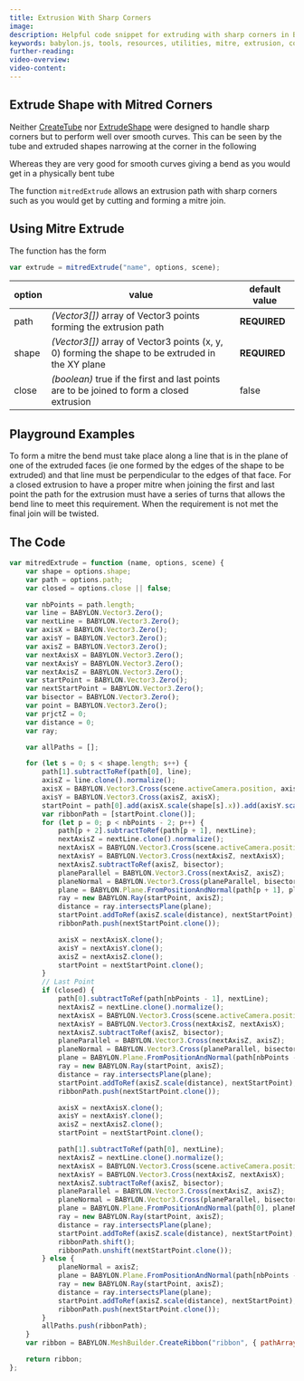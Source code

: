 ```yaml
---
title: Extrusion With Sharp Corners
image: 
description: Helpful code snippet for extruding with sharp corners in Babylon.js.
keywords: babylon.js, tools, resources, utilities, mitre, extrusion, corner
further-reading:
video-overview:
video-content:
---
```


## Extrude Shape with Mitred Corners

Neither [CreateTube](/features/featuresDeepDive/mesh/creation/param#tube) nor [ExtrudeShape](/features/featuresDeepDive/mesh/creation/param#extruded-shapes) were designed to handle sharp corners but to perform well over smooth curves. This can be seen by the tube and extruded shapes narrowing at the corner in the following

<Playground id="#PDRDFA" title="Bend In Tube" description=""/>
<Playground id="#PDRDFA#1" title="Bend In Extruded Tube" description=""/>
<Playground id="#PDRDFA#2" title="Bend in Extruded Shape" description=""/>

Whereas they are very good for smooth curves giving a bend as you would get in a physically bent tube

<Playground id="#PDRDFA#6" title="Slow Bend In Tube" description=""/>
<Playground id="#PDRDFA#2" title="Slow Bend In Extruded Shape" description=""/>

The function `mitredExtrude` allows an extrusion path with sharp corners such as you would get by cutting and forming a mitre join.

<Playground id="#PDRDFA#4" title="Right Angle in Extruded Tube With Mitre" description=""/>
<Playground id="#PDRDFA#5" title="Right Angle in Extruded Shape" description=""/>

## Using Mitre Extrude

The function has the form

```javascript
var extrude = mitredExtrude("name", options, scene);
```

| option | value                                                                                            | default value |
| ------ | ------------------------------------------------------------------------------------------------ | ------------- |
| path   | _(Vector3[])_ array of Vector3 points forming the extrusion path                                 | **REQUIRED**  |
| shape  | _(Vector3[])_ array of Vector3 points (x, y, 0) forming the shape to be extruded in the XY plane | **REQUIRED**  |
| close  | _(boolean)_ true if the first and last points are to be joined to form a closed extrusion        | false         |

## Playground Examples

To form a mitre the bend must take place along a line that is in the plane of one of the extruded faces (ie one formed by the edges of the shape to be extruded) and that line must be perpendicular to the edges of that face. For a closed extrusion to have a proper mitre when joining the first and last point the path for the extrusion must have a series of turns that allows the bend line to meet this requirement. When the requirement is not met the final join will be twisted.

<Playground id="#376T60#2" title="Open" description=""/>
<Playground id="#376T60#3" title="Closed With Twist" description=""/>
<Playground id="#376T60#4" title="Closed Meeting Requirements" description="\"/>

## The Code

```javascript
var mitredExtrude = function (name, options, scene) {
    var shape = options.shape;
    var path = options.path;
    var closed = options.close || false;

    var nbPoints = path.length;
    var line = BABYLON.Vector3.Zero();
    var nextLine = BABYLON.Vector3.Zero();
    var axisX = BABYLON.Vector3.Zero();
    var axisY = BABYLON.Vector3.Zero();
    var axisZ = BABYLON.Vector3.Zero();
    var nextAxisX = BABYLON.Vector3.Zero();
    var nextAxisY = BABYLON.Vector3.Zero();
    var nextAxisZ = BABYLON.Vector3.Zero();
    var startPoint = BABYLON.Vector3.Zero();
    var nextStartPoint = BABYLON.Vector3.Zero();
    var bisector = BABYLON.Vector3.Zero();
    var point = BABYLON.Vector3.Zero();
    var prjctZ = 0;
    var distance = 0;
    var ray;

    var allPaths = [];

    for (let s = 0; s < shape.length; s++) {
        path[1].subtractToRef(path[0], line);
        axisZ = line.clone().normalize();
        axisX = BABYLON.Vector3.Cross(scene.activeCamera.position, axisZ).normalize();
        axisY = BABYLON.Vector3.Cross(axisZ, axisX);
        startPoint = path[0].add(axisX.scale(shape[s].x)).add(axisY.scale(shape[s].y));
        var ribbonPath = [startPoint.clone()];
        for (let p = 0; p < nbPoints - 2; p++) {
            path[p + 2].subtractToRef(path[p + 1], nextLine);
            nextAxisZ = nextLine.clone().normalize();
            nextAxisX = BABYLON.Vector3.Cross(scene.activeCamera.position, nextAxisZ).normalize();
            nextAxisY = BABYLON.Vector3.Cross(nextAxisZ, nextAxisX);
            nextAxisZ.subtractToRef(axisZ, bisector);
            planeParallel = BABYLON.Vector3.Cross(nextAxisZ, axisZ);
            planeNormal = BABYLON.Vector3.Cross(planeParallel, bisector);
            plane = BABYLON.Plane.FromPositionAndNormal(path[p + 1], planeNormal);
            ray = new BABYLON.Ray(startPoint, axisZ);
            distance = ray.intersectsPlane(plane);
            startPoint.addToRef(axisZ.scale(distance), nextStartPoint);
            ribbonPath.push(nextStartPoint.clone());

            axisX = nextAxisX.clone();
            axisY = nextAxisY.clone();
            axisZ = nextAxisZ.clone();
            startPoint = nextStartPoint.clone();
        }
        // Last Point
        if (closed) {
            path[0].subtractToRef(path[nbPoints - 1], nextLine);
            nextAxisZ = nextLine.clone().normalize();
            nextAxisX = BABYLON.Vector3.Cross(scene.activeCamera.position, nextAxisZ).normalize();
            nextAxisY = BABYLON.Vector3.Cross(nextAxisZ, nextAxisX);
            nextAxisZ.subtractToRef(axisZ, bisector);
            planeParallel = BABYLON.Vector3.Cross(nextAxisZ, axisZ);
            planeNormal = BABYLON.Vector3.Cross(planeParallel, bisector);
            plane = BABYLON.Plane.FromPositionAndNormal(path[nbPoints - 1], planeNormal);
            ray = new BABYLON.Ray(startPoint, axisZ);
            distance = ray.intersectsPlane(plane);
            startPoint.addToRef(axisZ.scale(distance), nextStartPoint);
            ribbonPath.push(nextStartPoint.clone());

            axisX = nextAxisX.clone();
            axisY = nextAxisY.clone();
            axisZ = nextAxisZ.clone();
            startPoint = nextStartPoint.clone();

            path[1].subtractToRef(path[0], nextLine);
            nextAxisZ = nextLine.clone().normalize();
            nextAxisX = BABYLON.Vector3.Cross(scene.activeCamera.position, nextAxisZ).normalize();
            nextAxisY = BABYLON.Vector3.Cross(nextAxisZ, nextAxisX);
            nextAxisZ.subtractToRef(axisZ, bisector);
            planeParallel = BABYLON.Vector3.Cross(nextAxisZ, axisZ);
            planeNormal = BABYLON.Vector3.Cross(planeParallel, bisector);
            plane = BABYLON.Plane.FromPositionAndNormal(path[0], planeNormal);
            ray = new BABYLON.Ray(startPoint, axisZ);
            distance = ray.intersectsPlane(plane);
            startPoint.addToRef(axisZ.scale(distance), nextStartPoint);
            ribbonPath.shift();
            ribbonPath.unshift(nextStartPoint.clone());
        } else {
            planeNormal = axisZ;
            plane = BABYLON.Plane.FromPositionAndNormal(path[nbPoints - 1], planeNormal);
            ray = new BABYLON.Ray(startPoint, axisZ);
            distance = ray.intersectsPlane(plane);
            startPoint.addToRef(axisZ.scale(distance), nextStartPoint);
            ribbonPath.push(nextStartPoint.clone());
        }
        allPaths.push(ribbonPath);
    }
    var ribbon = BABYLON.MeshBuilder.CreateRibbon("ribbon", { pathArray: allPaths, sideOrientation: BABYLON.Mesh.DOUBLESIDE, closeArray: true, closePath: closed }, scene);

    return ribbon;
};
```